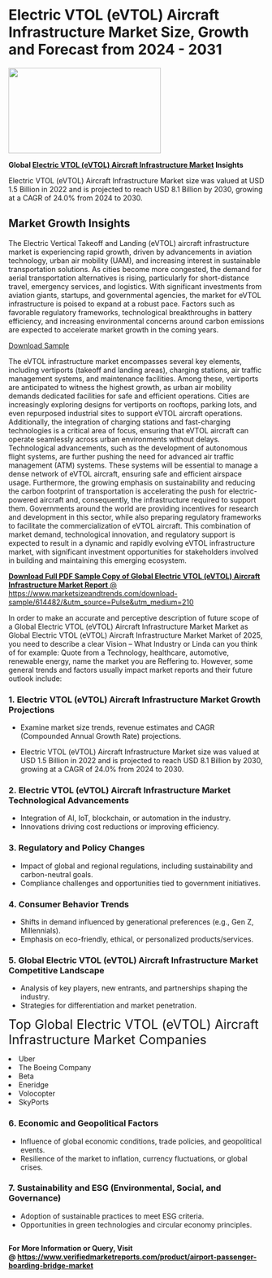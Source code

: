 <H1>Electric VTOL (eVTOL) Aircraft Infrastructure Market Size, Growth and Forecast from 2024 - 2031</H1><img class="aligncenter size-medium wp-image-584254" src="https://thirdeyenews.in/wp-content/uploads/2024/09/Global-Market-Research-300x168.jpeg" alt="" width="300" height="168" /><p><strong>Global&nbsp;<a href="https://www.marketsizeandtrends.com/download-sample/614482/&amp;utm_source=Pulse&amp;utm_medium=210">Electric VTOL (eVTOL) Aircraft Infrastructure Market</a> Insights</strong></p><p>Electric VTOL (eVTOL) Aircraft Infrastructure Market size was valued at USD 1.5 Billion in 2022 and is projected to reach USD 8.1 Billion by 2030, growing at a CAGR of 24.0% from 2024 to 2030.</p><p><h2>Market Growth Insights</h2> <p>The Electric Vertical Takeoff and Landing (eVTOL) aircraft infrastructure market is experiencing rapid growth, driven by advancements in aviation technology, urban air mobility (UAM), and increasing interest in sustainable transportation solutions. As cities become more congested, the demand for aerial transportation alternatives is rising, particularly for short-distance travel, emergency services, and logistics. With significant investments from aviation giants, startups, and governmental agencies, the market for eVTOL infrastructure is poised to expand at a robust pace. Factors such as favorable regulatory frameworks, technological breakthroughs in battery efficiency, and increasing environmental concerns around carbon emissions are expected to accelerate market growth in the coming years.</p> <p><a href="download_sample_link">Download Sample</a></p> <p>The eVTOL infrastructure market encompasses several key elements, including vertiports (takeoff and landing areas), charging stations, air traffic management systems, and maintenance facilities. Among these, vertiports are anticipated to witness the highest growth, as urban air mobility demands dedicated facilities for safe and efficient operations. Cities are increasingly exploring designs for vertiports on rooftops, parking lots, and even repurposed industrial sites to support eVTOL aircraft operations. Additionally, the integration of charging stations and fast-charging technologies is a critical area of focus, ensuring that eVTOL aircraft can operate seamlessly across urban environments without delays. Technological advancements, such as the development of autonomous flight systems, are further pushing the need for advanced air traffic management (ATM) systems. These systems will be essential to manage a dense network of eVTOL aircraft, ensuring safe and efficient airspace usage. Furthermore, the growing emphasis on sustainability and reducing the carbon footprint of transportation is accelerating the push for electric-powered aircraft and, consequently, the infrastructure required to support them. Governments around the world are providing incentives for research and development in this sector, while also preparing regulatory frameworks to facilitate the commercialization of eVTOL aircraft. This combination of market demand, technological innovation, and regulatory support is expected to result in a dynamic and rapidly evolving eVTOL infrastructure market, with significant investment opportunities for stakeholders involved in building and maintaining this emerging ecosystem.</p> <p><a href="get_more_info_link"></p><p><span class=""><strong>Download Full PDF Sample Copy of Global Electric VTOL (eVTOL) Aircraft Infrastructure Market Report</strong> @ <a href="https://www.marketsizeandtrends.com/download-sample/614482/&amp;utm_source=Pulse&amp;utm_medium=210" target="_blank">https://www.marketsizeandtrends.com/download-sample/614482/&amp;utm_source=Pulse&amp;utm_medium=210</a></span></p><p>In order to make an accurate and perceptive description of future scope of a Global&nbsp;Electric VTOL (eVTOL) Aircraft Infrastructure Market Market as Global&nbsp;Electric VTOL (eVTOL) Aircraft Infrastructure Market Market of 2025, you need to describe a clear Vision &ndash; What Industry or Linda can you think of for example: Quote from a Technology, healthcare, automotive, renewable energy, name the market you are Reffering to. However, some general trends and factors usually impact market reports and their future outlook include:</p><h3>1.&nbsp;<strong>Electric VTOL (eVTOL) Aircraft Infrastructure Market Growth Projections</strong></h3><ul><li>Examine market size trends, revenue estimates and CAGR (Compounded Annual Growth Rate) projections.</li><li><p>Electric VTOL (eVTOL) Aircraft Infrastructure Market size was valued at USD 1.5 Billion in 2022 and is projected to reach USD 8.1 Billion by 2030, growing at a CAGR of 24.0% from 2024 to 2030.</p></li></ul><h3>2.&nbsp;<strong>Electric VTOL (eVTOL) Aircraft Infrastructure Market Technological Advancements</strong></h3><ul><li>Integration of AI, IoT, blockchain, or automation in the industry.</li><li>Innovations driving cost reductions or improving efficiency.</li></ul><h3>3.&nbsp;<strong>Regulatory and Policy Changes</strong></h3><ul><li>Impact of global and regional regulations, including sustainability and carbon-neutral goals.</li><li>Compliance challenges and opportunities tied to government initiatives.</li></ul><h3>4.&nbsp;<strong>Consumer Behavior Trends</strong></h3><ul><li>Shifts in demand influenced by generational preferences (e.g., Gen Z, Millennials).</li><li>Emphasis on eco-friendly, ethical, or personalized products/services.</li></ul><h3>5.&nbsp;<strong>Global Electric VTOL (eVTOL) Aircraft Infrastructure Market Competitive Landscape</strong></h3><ul><li>Analysis of key players, new entrants, and partnerships shaping the industry.</li><li>Strategies for differentiation and market penetration.</li></ul><p data-pm-slice="1 1 []"><span style="color: inherit; font-family: inherit; font-size: 25px;">Top Global Electric VTOL (eVTOL) Aircraft Infrastructure Market Companies</span></p><div class="" data-test-id=""><p><li>Uber</li><li> The Boeing Company</li><li> Beta</li><li> Eneridge</li><li> Volocopter</li><li> SkyPorts</li></p></div><h3>6.&nbsp;<strong>Economic and Geopolitical Factors</strong></h3><ul><li>Influence of global economic conditions, trade policies, and geopolitical events.</li><li>Resilience of the market to inflation, currency fluctuations, or global crises.</li></ul><h3>7.&nbsp;<strong>Sustainability and ESG (Environmental, Social, and Governance)</strong></h3><ul><li>Adoption of sustainable practices to meet ESG criteria.</li><li>Opportunities in green technologies and circular economy principles.</li></ul><h2><strong style="font-size: 14px;">For More Information or Query, Visit @&nbsp;</strong><a style="background-color: #ffffff; font-size: 14px;" href="https://www.marketsizeandtrends.com/report/electric-vtol-evtol-aircraft-infrastructure-market/" target="_blank">https://www.verifiedmarketreports.com/product/airport-passenger-boarding-bridge-market</a></h2>

